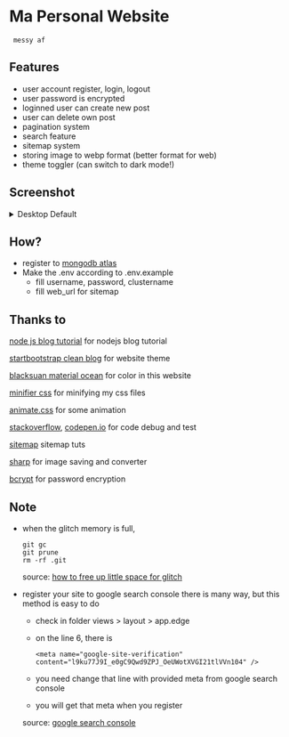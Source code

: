 # Ma Personal Website

     messy af

## Features
- user account register, login, logout
- user password is encrypted
- loginned user can create new post
- user can delete own post
- pagination system
- search feature
- sitemap system
- storing image to webp format (better format for web)
- theme toggler (can switch to dark mode!)

## Screenshot

[desktop-default]: https://cdn.glitch.com/f6f41a3d-4a40-45ac-86a0-52ef0a496c26%2Fdesktop-default.png?v=1574323753674 "desktop default"
<!-- [desktop-dark]: https://cdn.glitch.com/f6f41a3d-4a40-45ac-86a0-52ef0a496c26%2Fdesktop-dark.png?v=1574323786032 "desktop dark"
[mobile-default]: https://cdn.glitch.com/f6f41a3d-4a40-45ac-86a0-52ef0a496c26%2Fmobile-default.png?v=1574323937908 "mobile default"
[mobile-dark]: https://cdn.glitch.com/f6f41a3d-4a40-45ac-86a0-52ef0a496c26%2Fmobile-dark.png?v=1574323994015 "mobile dark" -->

<details>
  <summary>Desktop Default</summary>
  
  ![desktop default][desktop-default]
  
</details>


<!-- ![desktop dark][desktop-dark]
![mobile default][mobile-default]
![mobile dark][mobile-dark] -->

## How?
- register to [mongodb atlas](https://www.mongodb.com/cloud/atlas)
- Make the .env according to .env.example
  - fill username, password, clustername
  - fill web_url for sitemap
  

## Thanks to

[node js blog tutorial](https://vegibit.com/node-js-blog-tutorial/) for nodejs blog tutorial

[startbootstrap clean blog](https://github.com/BlackrockDigital/startbootstrap-clean-blog) for website theme

[blacksuan material ocean](https://blacksuan19.me/material-ocean) for color in this website

[minifier css](https://cssminifier.com/) for minifying my css files

[animate.css](https://github.com/daneden/animate.css) for some animation

[stackoverflow](https://stackoverflow.com/), [codepen.io](https://codepen.io/) for code debug and test

[sitemap](https://www.lazee.xyz/blog/express-sitemap-case-study/) sitemap tuts

[sharp](https://github.com/lovell/sharp) for image saving and converter

[bcrypt](https://github.com/dcodeIO/bcrypt.js) for password encryption


## Note

- when the glitch memory is full,

      git gc
      git prune
      rm -rf .git

  source: [how to free up little space for glitch](https://support.glitch.com/t/running-out-of-disk-space/3009)
  
- register your site to google search console
  there is many way, but this method is easy to do

    - check in folder views > layout > app.edge
    - on the line 6, there is
  
          <meta name="google-site-verification" content="l9ku77J9I_e0gC9Qwd9ZPJ_OeUWotXVGI21tlVVn104" />
          
    - you need change that line with provided meta from google search console
    - you will get that meta when you register

  source: [google search console](https://search.google.com/search-console)



